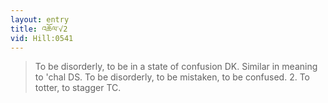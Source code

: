 ```yaml
---
layout: entry
title: འཆོལ་√2
vid: Hill:0541
---
```

> To be disorderly, to be in a state of confusion DK. Similar in meaning to 'chal DS. To be disorderly, to be mistaken, to be confused. 2. To totter, to stagger TC.
